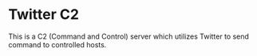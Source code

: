 # Twitter C2

This is a C2 (Command and Control) server which utilizes Twitter to send command to controlled hosts.